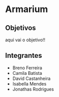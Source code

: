 # Armarium

## Objetivos

aqui vai o objetivo!!

## Integrantes

- Breno Ferreira
- Camila Batista
- David Castanheira
- Isabella Mendes
- Jonathas Rodrigues